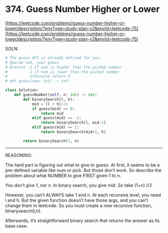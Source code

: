 # 374. Guess Number Higher or Lower

[https://leetcode.com/problems/guess-number-higher-or-lower/description/?envType=study-plan-v2&envId=leetcode-75](https://leetcode.com/problems/guess-number-higher-or-lower/description/?envType=study-plan-v2&envId=leetcode-75)

SOLN:

```python
# The guess API is already defined for you.
# @param num, your guess
# @return -1 if num is higher than the picked number
#          1 if num is lower than the picked number
#          otherwise return 0
# def guess(num: int) -> int:

class Solution:
    def guessNumber(self, n: int) -> int:
        def binarySearch(l, h):
            mid = (l + h)//2
            if guess(mid) == 0:
                return mid
            elif guess(mid) == -1:
                return binarySearch(l, mid-1)
            elif guess(mid) == 1:
                return binarySearch(mid+1, h)

        return binarySearch(1, n)
```

---

REASONING:

The hard part is figuring out what to give to guess. At first, it seems to be a pre-defined variable like num or pick. But those don’t work. So describe the problem about what NUMBER to give FIRST given 1 to n.

You don’t give 1, nor n. In binary search, you give mid. So take (1+n) //2

However, you can’t ALWAYS take 1 and n. At each recursive level, you need l and h. But the given function doesn’t have those args, and you can’t change them in leetcode. So you must create a new recursive function, binarysearch(l,h).

Afterwards, it’s straightforward binary search that returns the answer as its base case.